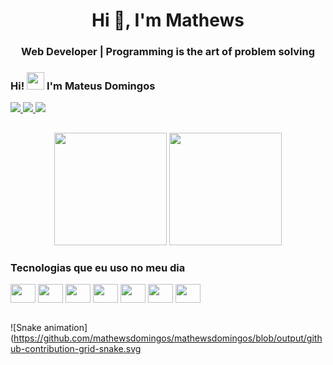 <h1 align="center">Hi 👋, I'm Mathews</h1>
<h3 align="center">Web Developer | Programming is the art of problem solving</h3>

### Hi! <img src="https://media.giphy.com/media/hvRJCLFzcasrR4ia7z/giphy.gif" width="28"> I'm Mateus Domingos 

<div>  
<a href="https://instagram.com/#" target="_blank">
<img src="https://img.shields.io/badge/Instagram-E4405F?style=for-the-badge&logo=instagram&logoColor=white"/>
</a>

<a href="https://www.linkedin.com/in/#" target="_blank">
<img src="https://img.shields.io/badge/LinkedIn-0077B5?style=for-the-badge&logo=linkedin&logoColor=white"/>
</a>

<a href="mail:mateusdomingos.etec@gmail.com" target="_blank">
<img src="https://img.shields.io/badge/Gmail-D14836?style=for-the-badge&logo=gmail&logoColor=white"/>
</a>
</div>

##

<div align="center">
  <img height="180em" src="https://github-readme-stats.vercel.app/api?username=MathewsDomingos&show_icons=true&theme=dracula&include_all_commits=true&count_private=true"/>
  <img height="180em"   src="https://github-readme-stats.vercel.app/api/top-langs/?username=MathewsDomingos&layout=compact&langs_count=7&theme=dracula&hide=css"/>
</div>
  
### Tecnologias que eu uso no meu dia

<div style="display: inline_block">
<img  align="center" height="30" width="40" src="https://cdn.jsdelivr.net/gh/devicons/devicon/icons/css3/css3-original-wordmark.svg" />
<img  align="center" height="30" width="40" src="https://cdn.jsdelivr.net/gh/devicons/devicon/icons/html5/html5-original-wordmark.svg" />
<img align="center" height="30" width="40" src="https://cdn.jsdelivr.net/gh/devicons/devicon/icons/javascript/javascript-original.svg" />
<img  align="center" height="30" width="40" src="https://cdn.jsdelivr.net/gh/devicons/devicon/icons/nextjs/nextjs-original.svg" />
<img  align="center" height="30"  width="40"src="https://cdn.jsdelivr.net/gh/devicons/devicon/icons/typescript/typescript-original.svg" />
<img align="center" height="30"  width="40"src="https://cdn.jsdelivr.net/gh/devicons/devicon/icons/react/react-original-wordmark.svg" />
<img align="center" height="30"  width="40"src="https://cdn.jsdelivr.net/gh/devicons/devicon/icons/nodejs/nodejs-original.svg" />

</div>

<br> 

![Snake animation](https://github.com/mathewsdomingos/mathewsdomingos/blob/output/github-contribution-grid-snake.svg
